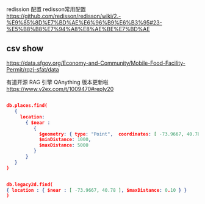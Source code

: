 ##
redission 配置
redisson常用配置
https://github.com/redisson/redisson/wiki/2.-%E9%85%8D%E7%BD%AE%E6%96%B9%E6%B3%95#23-%E5%B8%B8%E7%94%A8%E8%AE%BE%E7%BD%AE


## csv show
https://data.sfgov.org/Economy-and-Community/Mobile-Food-Facility-Permit/rqzj-sfat/data


有道开源 RAG 引擎 QAnything 版本更新啦
https://www.v2ex.com/t/1009470#reply20


```json

db.places.find(
   {
     location:
       { $near :
          {
            $geometry: { type: "Point",  coordinates: [ -73.9667, 40.78 ] },
            $minDistance: 1000,
            $maxDistance: 5000
          }
       }
   }
)


db.legacy2d.find(
{ location : { $near : [ -73.9667, 40.78 ], $maxDistance: 0.10 } }
)


```


